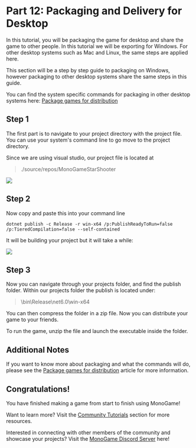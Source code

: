 # Part 12: Packaging and Delivery for Desktop

In this tutorial, you will be packaging the game for desktop and share the game to other people. In this tutorial we will be exporting for Windows. For other desktop systems such as Mac and Linux, the same steps are applied here. 

This section will be a step by step guide to packaging on Windows, however packaging to other desktop systems share the same steps in this guide.

You can find the system specific commands for packaging in other desktop systems here: [Package games for distribution](https://docs.monogame.net/articles/packaging_games.html)

## Step 1

The first part is to navigate to your project directory with the project file. You can use your system's command line to go move to the project directory.

Since we are using visual studio, our project file is located at 
> ./source/repos/MonoGameStarShooter

<!-- ![](https://i.imgur.com/7SW8AIL.png) -->
![](https://i.imgur.com/AoWPsl8.png)

## Step 2
Now copy and paste this into your command line
```
dotnet publish -c Release -r win-x64 /p:PublishReadyToRun=false /p:TieredCompilation=false --self-contained
```

It will be building your project but it will take a while:

![](https://i.imgur.com/nnrHgYB.png)


## Step 3
Now you can navigate through your projects folder, and find the publish folder. Within our projects folder the publish is located under:
> \bin\Release\net6.0\win-x64

You can then compress the folder in a zip file. Now you can distribute your game to your friends.

To run the game, unzip the file and launch the executable inside the folder.

## Additional Notes

If you want to know more about packaging and what the commands will do, please see the [Package games for distribution](https://docs.monogame.net/articles/packaging_games.html) article for more information.

## Congratulations!

You have finished making a game from start to finish using MonoGame! 

Want to learn more? Visit the [Community Tutorials](https://docs.monogame.net/articles/tutorials.html) section for more resources.

Interested in connecting with other members of the community and showcase your projects? Visit the [MonoGame Discord Server](https://discord.com/invite/monogame) here!



